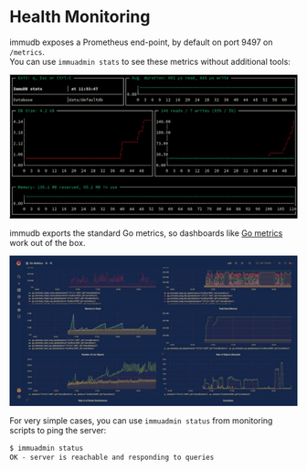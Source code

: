 # Health Monitoring

<WrappedSection>

immudb exposes a Prometheus end-point, by default on port 9497 on `/metrics`.<br/>
You can use `immuadmin stats` to see these metrics without additional tools:

<div class="wrapped-picture blend-screen">

![immuadmin stats](/immudb/immuadmin-stats.png)

</div>

immudb exports the standard Go metrics, so dashboards like [Go metrics](https://grafana.com/grafana/dashboards/10826) work out of the box.

<div class="wrapped-picture blend-screen">

![immuadmin stats](/immudb/grafana-go.jpg)

</div>

For very simple cases, you can use `immuadmin status` from monitoring scripts to ping the server:

```
$ immuadmin status
OK - server is reachable and responding to queries
```

</WrappedSection>
